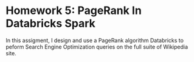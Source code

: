 # Homework 5: PageRank In Databricks Spark
In this assigment, I design and use a PageRank algorithm Databricks to peform Search Engine Optimization queries on the full suite of Wikipedia site. 
